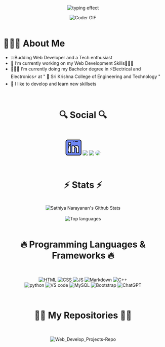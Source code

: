 <div align="center">

![typing effect](https://readme-typing-svg.demolab.com/?lines=Hi+there!+👋;I'm+Sathiya+Narayanan;Nice+to+meet+you+🤝&height=100px&size=35px&font=DynaPuff&center=true&vCenter=true&pause=350&duration=3500)

<img src="https://media.giphy.com/media/SWoSkN6DxTszqIKEqv/giphy.gif" alt="Coder GIF" width="550px">

</div>

<br>

# 👨🏻‍💻 About Me

- 💥Budding Web Developer and a Tech enthusiast   
- 🔭 I’m currently working on my Web Development Skills👨🏻‍💻
- 👨🏻‍🎓 I'm currently doing my Bachelor degree in ⚡Electrical and Electronics⚡ at " 🏫 Sri Krishna College of Engineering and Technology "
- 🎯 I like to develop and learn new skillsets

<br>

<div align="center">

# 🔍 Social 🔍

<br>

[<img width=50px src="https://raw.githubusercontent.com/8bithemant/8bithemant/master/linkedin.png?raw=true">](https://www.linkedin.com/in/sathiya-narayanan-704bb2255 "My linkedin Profile link")
[<img width=50px src="https://cdn.iconscout.com/icon/free/png-512/free-hackerrank-3521478-2944922.png?f=avif&w=256">](https://www.hackerrank.com/sathiyanarayan31 "My HackerRank Profile link")
[<img width=50px src="https://leetcode.com/static/images/LeetCode_logo_rvs.png">](https://leetcode.com/SATHIYA_NARAYANAN_B/ "My Leetcode Profile link")
[<img style="width:50px;border-radius:10px;" src="https://www.codingninjas.com/landing/wp-content/uploads/2022/11/CN-DP.jpg">](https://www.codingninjas.com/studio/profile/8e67e27f-8ab0-43de-b642-34e7d1d46a0e "My Coding Ninja Profile Link")

</div>

<br>

<div align="center">

# ⚡ Stats ⚡


<br>

<img width="550px" alt="Sathiya Narayanan's Github Stats" src="https://github-readme-stats.vercel.app/api?username=sathiyanarayanan2410&show_icons=true&hide=prs&count_private=true&line_height=30px&border_radius=15px&theme=react">

<br>
<br>
  
<img width="350px" alt="Top languages" src="https://github-readme-stats.vercel.app/api/top-langs/?username=sathiyanarayanan2410&border_radius=15px&theme=react">

</div>

<br>

<div align="center">

# 🔥 Programming Languages & Frameworks 🔥

<br>

![HTML](https://img.shields.io/badge/HTML5-E34F26?style=for-the-badge&logo=html5&logoColor=white)
![CSS](https://img.shields.io/badge/CSS3-1572B6?style=for-the-badge&logo=css3&logoColor=white)
![JS](https://img.shields.io/badge/JavaScript-323330?style=for-the-badge&logo=javascript&logoColor=F7DF1E)
![Markdown](https://img.shields.io/badge/Markdown-000000?style=for-the-badge&logo=markdown&logoColor=red)
![C++](https://img.shields.io/badge/C%2B%2B-00599C?style=for-the-badge&logo=c%2B%2B&logoColor=white)  
![python](https://img.shields.io/badge/Python-FFD43B?style=for-the-badge&logo=python&logoColor=blue)
![VS code](https://img.shields.io/badge/VSCode-0078D4?style=for-the-badge&logo=visual%20studio%20code&logoColor=white&border_radius=20px)
![MySQL](https://img.shields.io/badge/mysql-%2300f.svg?style=for-the-badge&logo=mysql&logoColor=white)
![Bootstrap](https://img.shields.io/badge/bootstrap-%238511FA.svg?style=for-the-badge&logo=bootstrap&logoColor=white)
![ChatGPT](https://img.shields.io/badge/chatGPT-74aa9c?style=for-the-badge&logo=openai&logoColor=white)
<!--![react](https://img.shields.io/badge/React-20232A?style=for-the-badge&logo=react&logoColor=61DAFB)-->

</div>

<br>

<div align="center">

# 👨‍💻 My Repositories 👨‍💻

<br>

![Web_Develop_Projects-Repo](https://github-readme-stats.vercel.app/api/pin/?username=sathiyanarayanan2410&repo=Web_Develop_Projects&theme=react)

</div>